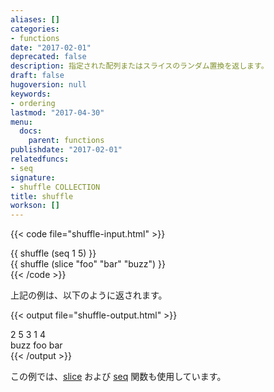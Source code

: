 ```yaml
---
aliases: []
categories:
- functions
date: "2017-02-01"
deprecated: false
description: 指定された配列またはスライスのランダム置換を返します。
draft: false
hugoversion: null
keywords:
- ordering
lastmod: "2017-04-30"
menu:
  docs:
    parent: functions
publishdate: "2017-02-01"
relatedfuncs:
- seq
signature:
- shuffle COLLECTION
title: shuffle
workson: []
---
```


{{< code file="shuffle-input.html" >}}
<!-- シャッフルされたシークエンス = -->
<div>{{ shuffle (seq 1 5) }}</div>
<!-- シャッフルされたスライス =  -->
<div>{{ shuffle (slice "foo" "bar" "buzz") }}</div>
{{< /code >}}

上記の例は、以下のように返されます。

{{< output file="shuffle-output.html" >}}
<!-- シャッフルされたシークエンス =  -->
<div>2 5 3 1 4</div>
<!-- シャッフルされたスライス =  -->
<div>buzz foo bar</div>
{{< /output >}}

この例では、[slice](/functions/slice/) および [seq](/functions/seq/) 関数も使用しています。
